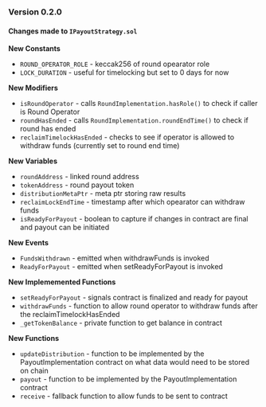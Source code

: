 ### Version 0.2.0

#### Changes made to `IPayoutStrategy.sol`

**New Constants**
  - `ROUND_OPERATOR_ROLE` - keccak256 of round opearator role
  - `LOCK_DURATION` - useful for timelocking but set to 0 days for now

**New Modifiers**
  - `isRoundOperator` - calls `RoundImplementation.hasRole()` to check if caller is Round Operator
  - `roundHasEnded` - calls `RoundImplementation.roundEndTime()` to check if round has ended
  - `reclaimTimelockHasEnded` - checks to see if operator is allowed to withdraw funds (currently set to round end time) 

**New Variables**
  - `roundAddress` - linked round address
  - `tokenAddress` -  round payout token
  - `distributionMetaPtr` - meta ptr storing raw results
  - `reclaimLockEndTime` - timestamp after which opearator can withdraw funds
  - `isReadyForPayout` - boolean to capture if changes in contract are final and payout can be initiated  

**New Events**
  - `FundsWithdrawn` -  emitted when withdrawFunds is invoked
  - `ReadyForPayout` - emitted when setReadyForPayout is invoked

**New Implememented Functions**
  - `setReadyForPayout` - signals contract is finalized and ready for payout
  - `withdrawFunds` - function to allow round operator to withdraw funds after the reclaimTimelockHasEnded
  - `_getTokenBalance` - private function to get balance in contract

**New Functions**
  - `updateDistribution` -  function to be implemented by the PayoutImplementation contract on what data would need to be stored on chain
  - `payout` - function to be implemented by the PayoutImplementation contract
  - `receive` - fallback function to allow funds to be sent to contract
